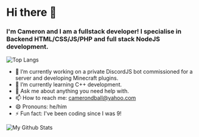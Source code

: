 # Hi there 👋
### I'm Cameron and I am a fullstack developer! I specialise in Backend HTML/CSS/JS/PHP and full stack NodeJS development.

![Top Langs](https://github-readme-stats.vercel.app/api/top-langs/?username=cameronball)

- 🔭 I’m currently working on a private DiscordJS bot commissioned for a server and developing Minecraft plugins.
- 🌱 I’m currently learning C++ development.
- 💬 Ask me about anything you need help with.
- 📫 How to reach me: camerondball@yahoo.com
- 😄 Pronouns: he/him
- ⚡ Fun fact: I've been coding since I was 9!

![My Github Stats](https://github-readme-stats.vercel.app/api?username=cameronball&show_icons=true&theme=dracula)
